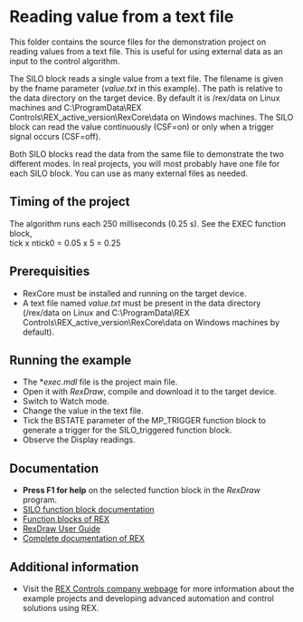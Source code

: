 Reading value from a text file 
==============================

This folder contains the source files for the demonstration project on reading
values from a text file. This is useful for using external data as an input to 
the control algorithm.

The SILO block reads a single value from a text file. The filename is given by 
the fname parameter (*value.txt* in this example). The path is relative to the 
data directory on the target device. By default it is /rex/data on Linux 
machines and C:\ProgramData\REX Controls\REX_active_version\RexCore\data on 
Windows machines. The SILO block can read the value continuously (CSF=on) or 
only when a trigger signal occurs (CSF=off).

Both SILO blocks read the data from the same file to demonstrate the two 
different modes. In real projects, you will most probably have one file for each
SILO block. You can use as many external files as needed.
 
## Timing of the project ##

The algorithm runs each 250 milliseconds (0.25 s). See the EXEC function block,  
tick x ntick0 = 0.05 x 5 = 0.25 

## Prerequisities ##
- RexCore must be installed and running on the target device.
- A text file named *value.txt* must be present in the data directory (/rex/data
on Linux and C:\ProgramData\REX Controls\REX_active_version\RexCore\data on 
Windows machines by default). 

## Running the example ##
- The **exec.mdl* file is the project main file.
- Open it with *RexDraw*, compile and download it to the target device.
- Switch to Watch mode.
- Change the value in the text file.
- Tick the BSTATE parameter of the MP_TRIGGER function block to generate a 
trigger for the SILO_triggered function block.
- Observe the Display readings. 

## Documentation ##

- **Press F1 for help** on the selected function block in the *RexDraw* program.
- [SILO function block documentation](https://www.rexcontrols.com/media/2.50.5/doc/ENGLISH/MANUALS/BRef/SILO.html)
- [Function blocks of REX](https://www.rexcontrols.com/media/2.50.5/doc/ENGLISH/MANUALS/BRef/BRef_ENG.html)
- [RexDraw User Guide](https://www.rexcontrols.com/media/2.50.5/doc/ENGLISH/MANUALS/RexDraw/RexDraw_ENG.html)
- [Complete documentation of REX](http://www.rexcontrols.com/documentation-and-support)

## Additional information ##

- Visit the [REX Controls company webpage](http://www.rexcontrols.com) 
for more information about the example projects and developing advanced 
automation and control solutions using REX.